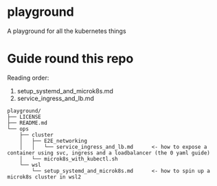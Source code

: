 # playground
A playground for all the kubernetes things


# Guide round this repo

Reading order:
1. setup_systemd_and_microk8s.md
1. service_ingress_and_lb.md

```
playground/
├── LICENSE
├── README.md
└── ops
    ├── cluster
    │   ├── E2E_networking
    │   │   └── service_ingress_and_lb.md      <- how to expose a container using svc, ingress and a loadbalancer (the 0 yaml guide)
    │   └── microk8s_with_kubectl.sh
    └── wsl
        └── setup_systemd_and_microk8s.md      <- how to spin up a microk8s cluster in wsl2
```